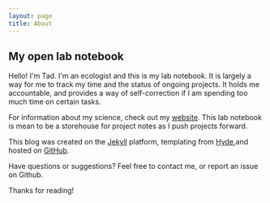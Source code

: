 ```yaml
---
layout: page
title: About
---
```



## My open lab notebook

Hello! I'm Tad. I'm an ecologist and this is my lab notebook. It is largely a way for me to track my time and the status of ongoing projects. It holds me accountable, and provides a way of self-correction if I am spending too much time on certain tasks. 

For information about my science, check out my [website](http://taddallas.github.io). This lab notebook is mean to be a storehouse for project notes as I push projects forward. 

This blog was created on the [Jekyll](http://jekyllrb.com) platform, templating from [Hyde](http://hyde.getpoole.com),and hosted on [GitHub](https://github.com/taddallas).

Have questions or suggestions? Feel free to contact me, or report an issue on Github.

Thanks for reading!
